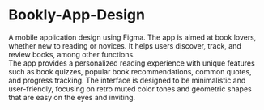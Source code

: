 # Bookly-App-Design
A mobile application design using Figma. The app is aimed at book lovers, whether new to reading or novices. It helps users discover, track, and review books, among other functions. 
<br>The app provides a personalized reading experience with unique features such as book quizzes, popular book recommendations, common quotes, and progress tracking. The interface is designed to be minimalistic and user-friendly, focusing on retro muted color tones and geometric shapes that are easy on the eyes and inviting.
